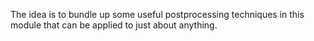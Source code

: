 The idea is to bundle up some useful postprocessing techniques in this module that can be applied to just about anything.